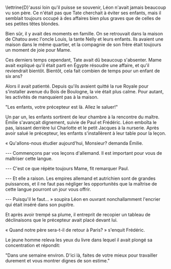 <!--
C02S01: Léon
Personnages:
  - Léon Grünberg
POV: Léon Grünberg
Résumé:
Les enfants Grünberg attendent le retour de leur père depuis des semaines. Ils
se demandent quand il va rentrer.
-->


\lettrine{D}'aussi loin qu'il puisse se souvenir, Léon n'avait jamais beaucoup
vu son père. Ce n'était pas que Tate cherchait à éviter ses enfants, mais il
semblait toujours occupé à des affaires bien plus graves que de celles de ses
petites têtes blondes.

Bien sûr, il y avait des moments en famille. On se retrouvait dans la maison
de Chatou avec l'oncle Louis, la tante Nelly et leurs enfants.
Ils avaient une maison dans le même quartier, et la compagnie de son
frère était toujours un moment de joie pour Mame.

Ces derniers temps cependant, Tate avait dû beaucoup s'absenter. Mame avait
expliqué qu'il était parti en Égypte résoudre une affaire, et qu'il reviendrait
bientôt. Bientôt, cela fait combien de temps pour un enfant de six ans?

Alors il avait patienté. Depuis qu'ils avaient quitté la rue Royale pour
s'installer avenue du Bois de Boulogne, la vie était plus calme.
Pour autant, les activités de manquaient pas à la maison.

"Les enfants, votre précepteur est là. Allez le saluer!"


Un par un, les enfants sortirent de leur chambre à la rencontre du maître.
Émilie s'avançait dignement, suivie de Paul et Frédéric. Léon emboîta le pas,
laissant derrière lui Charlotte et le petit Jacques à la nurserie.
Après avoir salué le précepteur, les enfants s'installèrent à leur table pour
la leçon.

« Qu'allons-nous étudier aujourd'hui, Monsieur? demanda Émilie.

--- Commençons par vos leçons d'allemand. Il est important pour vous de
maîtriser cette langue.

--- C'est ce que répète toujours Mame, fit remarquer Paul.

--- Et elle a raison. Les empires allemand et autrichien sont de grandes puissances,
et il ne faut pas négliger les opportunités que la maîtrise de cette langue
pourront un jour vous offrir.

--- Puisqu'il le faut… » soupira Léon en ouvrant nonchallamment l'encrier qui
était inséré dans son pupitre.

Et après avoir trempé sa plume, il entreprit de recopier un tableau de
déclinaisons que le précepteur avait placé devant lui.

« Quand notre père sera-t-il de retour à Paris? » s'enquit Frédéric.

Le jeune homme releva les yeux du livre dans lequel il avait plongé sa
concentration et répondit:

"Dans une semaine environ. D'ici là, faites de votre mieux pour travailler
durement et vous montrer dignes de son estime."


